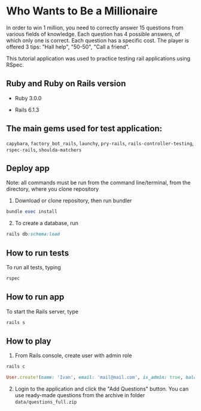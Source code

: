 # Who Wants to Be a Millionaire

In order to win 1 million, you need to correctly answer 15 questions from various fields of knowledge.
Each question has 4 possible answers, of which only one is correct. Each question has a specific cost.
The player is offered 3 tips: "Hall help", "50-50", "Call a friend".

This tutorial application was used to practice testing rail applications using RSpec.

## Ruby and Ruby on Rails version

- Ruby 3.0.0

- Rails  6.1.3

## The main gems used for test application:

`capybara`, `factory_bot_rails`, `launchy`, `pry-rails`, `rails-controller-testing`, `rspec-rails`, `shoulda-matchers`

## Deploy app

Note: all commands must be run from the command line/terminal, from the directory, where you clone repository

1. Download or clone repository, then run bundler

```ruby
bundle exec install
```

2. To create a database, run

```ruby
rails db:schema:load
```

## How to run tests

To run all tests, typing

```ruby
rspec
```

## How to run app

To start the Rails server, type

```ruby
rails s
```

## How to play

1. From Rails console, create user with admin role

```ruby
rails c

User.create!(name: 'Ivan', email: 'mail@mail.com', is_admin: true, balance: 0, password: '123456')
```

2. Login to the application and click the "Add Questions" button. You can use ready-made questions from the
archive in folder `data/questions_full.zip`
